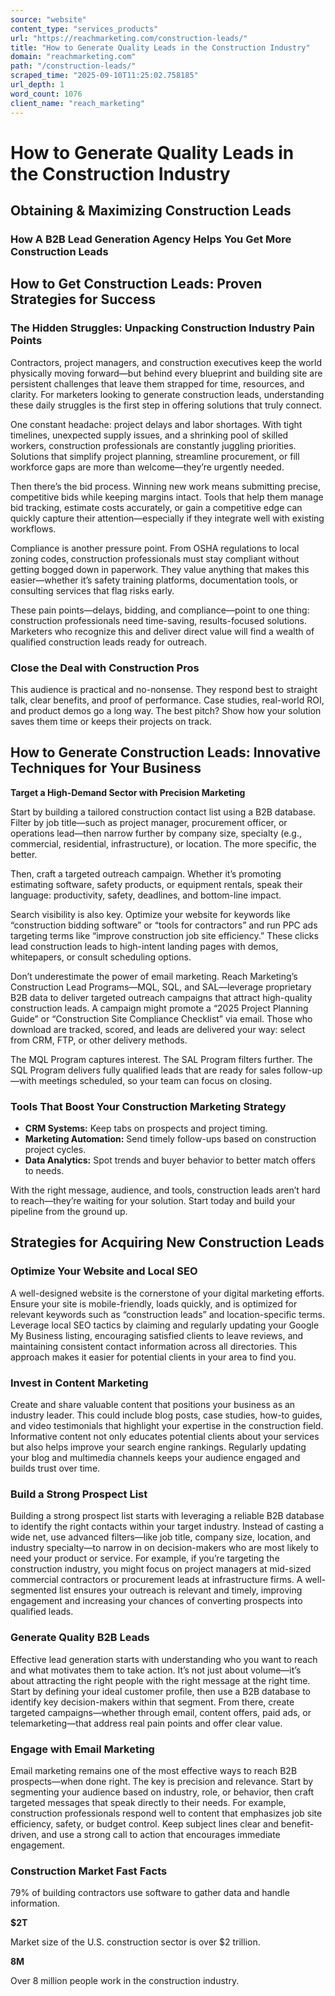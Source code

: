 ```yaml
---
source: "website"
content_type: "services_products"
url: "https://reachmarketing.com/construction-leads/"
title: "How to Generate Quality Leads in the Construction Industry"
domain: "reachmarketing.com"
path: "/construction-leads/"
scraped_time: "2025-09-10T11:25:02.758185"
url_depth: 1
word_count: 1076
client_name: "reach_marketing"
---
```


# How to Generate Quality Leads in the Construction Industry

## Obtaining & Maximizing Construction Leads

### How A B2B Lead Generation Agency Helps You Get More Construction Leads

## How to Get Construction Leads: Proven Strategies for Success

### The Hidden Struggles: Unpacking Construction Industry Pain Points

Contractors, project managers, and construction executives keep the world physically moving forward—but behind every blueprint and building site are persistent challenges that leave them strapped for time, resources, and clarity. For marketers looking to generate construction leads, understanding these daily struggles is the first step in offering solutions that truly connect.

One constant headache: project delays and labor shortages. With tight timelines, unexpected supply issues, and a shrinking pool of skilled workers, construction professionals are constantly juggling priorities. Solutions that simplify project planning, streamline procurement, or fill workforce gaps are more than welcome—they’re urgently needed.

Then there’s the bid process. Winning new work means submitting precise, competitive bids while keeping margins intact. Tools that help them manage bid tracking, estimate costs accurately, or gain a competitive edge can quickly capture their attention—especially if they integrate well with existing workflows.

Compliance is another pressure point. From OSHA regulations to local zoning codes, construction professionals must stay compliant without getting bogged down in paperwork. They value anything that makes this easier—whether it’s safety training platforms, documentation tools, or consulting services that flag risks early.

These pain points—delays, bidding, and compliance—point to one thing: construction professionals need time-saving, results-focused solutions. Marketers who recognize this and deliver direct value will find a wealth of qualified construction leads ready for outreach.

### Close the Deal with Construction Pros

This audience is practical and no-nonsense. They respond best to straight talk, clear benefits, and proof of performance. Case studies, real-world ROI, and product demos go a long way. The best pitch? Show how your solution saves them time or keeps their projects on track.

## How to Generate Construction Leads: Innovative Techniques for Your Business

**Target a High-Demand Sector with Precision Marketing**

Start by building a tailored construction contact list using a B2B database. Filter by job title—such as project manager, procurement officer, or operations lead—then narrow further by company size, specialty (e.g., commercial, residential, infrastructure), or location. The more specific, the better.

Then, craft a targeted outreach campaign. Whether it’s promoting estimating software, safety products, or equipment rentals, speak their language: productivity, safety, deadlines, and bottom-line impact.

Search visibility is also key. Optimize your website for keywords like “construction bidding software” or “tools for contractors” and run PPC ads targeting terms like “improve construction job site efficiency.” These clicks lead construction leads to high-intent landing pages with demos, whitepapers, or consult scheduling options.

Don’t underestimate the power of email marketing. Reach Marketing’s Construction Lead Programs—MQL, SQL, and SAL—leverage proprietary B2B data to deliver targeted outreach campaigns that attract high-quality construction leads. A campaign might promote a “2025 Project Planning Guide” or “Construction Site Compliance Checklist” via email. Those who download are tracked, scored, and leads are delivered your way: select from CRM, FTP, or other delivery methods.

The MQL Program captures interest. The SAL Program filters further. The SQL Program delivers fully qualified leads that are ready for sales follow-up—with meetings scheduled, so your team can focus on closing.

### Tools That Boost Your Construction Marketing Strategy

* **CRM Systems:** Keep tabs on prospects and project timing.
* **Marketing Automation:** Send timely follow-ups based on construction project cycles.
* **Data Analytics:** Spot trends and buyer behavior to better match offers to needs.

With the right message, audience, and tools, construction leads aren’t hard to reach—they’re waiting for your solution. Start today and build your pipeline from the ground up.

## Strategies for Acquiring New Construction Leads

### Optimize Your Website and Local SEO

A well-designed website is the cornerstone of your digital marketing efforts. Ensure your site is mobile-friendly, loads quickly, and is optimized for relevant keywords such as “construction leads” and location-specific terms. Leverage local SEO tactics by claiming and regularly updating your Google My Business listing, encouraging satisfied clients to leave reviews, and maintaining consistent contact information across all directories. This approach makes it easier for potential clients in your area to find you.

### Invest in Content Marketing

Create and share valuable content that positions your business as an industry leader. This could include blog posts, case studies, how-to guides, and video testimonials that highlight your expertise in the construction field. Informative content not only educates potential clients about your services but also helps improve your search engine rankings. Regularly updating your blog and multimedia channels keeps your audience engaged and builds trust over time.

### Build a Strong Prospect List

Building a strong prospect list starts with leveraging a reliable B2B database to identify the right contacts within your target industry. Instead of casting a wide net, use advanced filters—like job title, company size, location, and industry specialty—to narrow in on decision-makers who are most likely to need your product or service. For example, if you’re targeting the construction industry, you might focus on project managers at mid-sized commercial contractors or procurement leads at infrastructure firms. A well-segmented list ensures your outreach is relevant and timely, improving engagement and increasing your chances of converting prospects into qualified leads.

### Generate Quality B2B Leads

Effective lead generation starts with understanding who you want to reach and what motivates them to take action. It’s not just about volume—it’s about attracting the right people with the right message at the right time. Start by defining your ideal customer profile, then use a B2B database to identify key decision-makers within that segment. From there, create targeted campaigns—whether through email, content offers, paid ads, or telemarketing—that address real pain points and offer clear value.

### Engage with Email Marketing

Email marketing remains one of the most effective ways to reach B2B prospects—when done right. The key is precision and relevance. Start by segmenting your audience based on industry, role, or behavior, then craft targeted messages that speak directly to their needs. For example, construction professionals respond well to content that emphasizes job site efficiency, safety, or budget control. Keep subject lines clear and benefit-driven, and use a strong call to action that encourages immediate engagement.

### Construction Market Fast Facts

79% of building contractors use software to gather data and handle information.

**$2T**

Market size of the U.S. construction sector is over $2 trillion.

**8M**

Over 8 million people work in the construction industry.